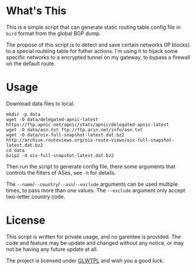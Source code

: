 # What's This

This is a simple script that can generate static routing table config file in `bird` format from the global BGP dump.

The propose of this script is to detect and save certain networks (IP blocks) to a special routeing table for futher actions. I'm using it to hijack some specific networks to a encrypted tunnel on my gateway, to bypass a firewall on the default route.

# Usage

Download data files to local.
```
mkdir -p data
wget -O data/delegated-apnic-latest https://ftp.apnic.net/apnic/stats/apnic/delegated-apnic-latest
wget -O data/asn.txt ftp://ftp.arin.net/info/asn.txt
wget -O data/oix-full-snapshot-latest.dat.bz2 http://archive.routeviews.org/oix-route-views/oix-full-snapshot-latest.dat.bz2
cd data
bzip2 -d oix-full-snapshot-latest.dat.bz2
```
Then run the script to generate config file, there some arguments that controls the filters of ASes, see `-h` for details.

The `--name`/`--country`/`--asn`/`--exclude` arguments can be used multiple times, to pass more than one values. The `--exclude` argument only accept two-letter country code.

# License

This script is written for private usage, and no garentee is provided. The code and feature may be update and changed without any notice, or may not be having any future update at all.

The project is licensed under [GLWTPL](https://github.com/me-shaon/GLWTPL) and wish you a good luck.
